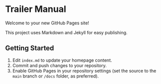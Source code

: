 # Trailer Manual

Welcome to your new GitHub Pages site!

This project uses Markdown and Jekyll for easy publishing.

## Getting Started

1. Edit `index.md` to update your homepage content.
2. Commit and push changes to your repository.
3. Enable GitHub Pages in your repository settings (set the source to the `main` branch or `/docs` folder, as preferred).

